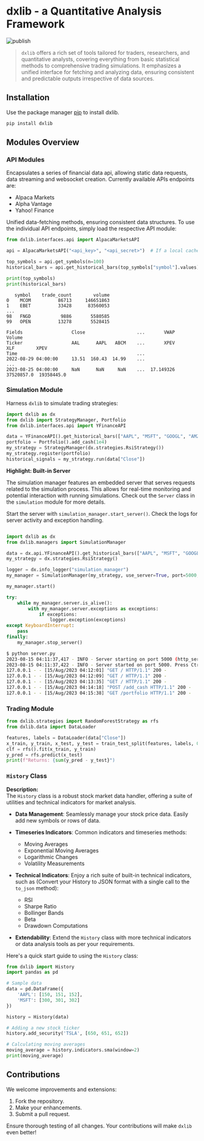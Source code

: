 # dxlib - a Quantitative Analysis Framework
![publish](https://github.com/delphos-quant/dxlib/actions/workflows/publish-prod-package.yml/badge.svg)


> `dxlib` offers a rich set of tools tailored for traders, researchers, and quantitative analysts, covering everything from basic statistical methods to comprehensive trading simulations.
> It emphasizes a unified interface for fetching and analyzing data, ensuring consistent and predictable outputs irrespective of data sources.

## Installation

Use the package manager [pip](https://pip.pypa.io/) to install dxlib.

```bash
pip install dxlib
```

## Modules Overview

### API Modules
Encapsulates a series of financial data api, allowing static data requests, data streaming and websocket creation.
Currently available APIs endpoints are:
* Alpaca Markets
* Alpha Vantage
* Yahoo! Finance

Unified data-fetching methods, ensuring consistent data structures.
To use the individual API endpoints, simply load the respective API module:

```python
from dxlib.interfaces.api import AlpacaMarketsAPI

api = AlpacaMarketsAPI("<api_key>", "<api_secret>")  # If a local cache/ directory is used, no API key is needed

top_symbols = api.get_symbols(n=100)
historical_bars = api.get_historical_bars(top_symbols["symbol"].values)

print(top_symbols)
print(historical_bars)
```
```
   symbol    trade_count        volume
0    MCOM          86713     146651863
1    EBET          33428      83560053
...
98   FNGD           9886       5580585
99   OPEN          13278       5528415
```
```
Fields                  Close                   ...       VWAP      Volume            
Ticker                  AAL      AAPL   ABCM    ...       XPEV         XLF        XPEV
Time                                            ...                                   
2022-08-29 04:00:00     13.51  160.43  14.99    ... 
...
2023-08-25 04:00:00     NaN      NaN     NaN    ...  17.149326  37520857.0  19358445.0
```

### Simulation Module

Harness `dxlib` to simulate trading strategies:

```python
import dxlib as dx
from dxlib import StrategyManager, Portfolio
from dxlib.interfaces.api import YFinanceAPI

data = YFinanceAPI().get_historical_bars(["AAPL", "MSFT", "GOOGL", "AMZN"], start="2022-01-01", end="2022-12-31")
portfolio = Portfolio().add_cash(1e4)
my_strategy = StrategyManager(dx.strategies.RsiStrategy())
my_strategy.register(portfolio)
historical_signals = my_strategy.run(data["Close"])
```

**Highlight: Built-in Server**

The simulation manager features an embedded server that serves requests related to the simulation process. This allows for real-time monitoring and potential interaction with running simulations. Check out the `Server` class in the `simulation` module for more details.

Start the server with `simulation_manager.start_server()`. Check the logs for server activity and exception handling.

```python

import dxlib as dx
from dxlib.managers import SimulationManager

data = dx.api.YFinanceAPI().get_historical_bars(["AAPL", "MSFT", "GOOGL", "AMZN"], start="2022-01-01", end="2022-12-31")
my_strategy = dx.strategies.RsiStrategy()

logger = dx.info_logger("simulation_manager")
my_manager = SimulationManager(my_strategy, use_server=True, port=5000, logger=logger)

my_manager.start()

try:
    while my_manager.server.is_alive():
        with my_manager.server.exceptions as exceptions:
            if exceptions:
                logger.exception(exceptions)
except KeyboardInterrupt:
    pass
finally:
    my_manager.stop_server()
```

```bash
$ python server.py
2023-08-15 04:11:37,417 - INFO - Server starting on port 5000 (http_server.py:308)
2023-08-15 04:11:37,422 - INFO - Server started on port 5000. Press Ctrl+C to stop (http_server.py:292)
127.0.0.1 - - [15/Aug/2023 04:12:01] "GET / HTTP/1.1" 200 -
127.0.0.1 - - [15/Aug/2023 04:12:09] "GET / HTTP/1.1" 200 -
127.0.0.1 - - [15/Aug/2023 04:13:35] "GET / HTTP/1.1" 200 -
127.0.0.1 - - [15/Aug/2023 04:14:18] "POST /add_cash HTTP/1.1" 200 -
127.0.0.1 - - [15/Aug/2023 04:15:38] "GET /portfolio HTTP/1.1" 200 -
```

### Trading Module

```python
from dxlib.strategies import RandomForestStrategy as rfs
from dxlib.data import DataLoader

features, labels = DataLoader(data["Close"])
x_train, y_train, x_test, y_test = train_test_split(features, labels, 0.5)
clf = rfs().fit(x_train, y_train)
y_pred = rfs.predict(x_test)
print(f"Returns: {sum(y_pred - y_test}")
```

### `History` Class

**Description:**  
The `History` class is a robust stock market data handler, offering a suite of utilities and technical indicators for market analysis.

- **Data Management**: Seamlessly manage your stock price data. Easily add new symbols or rows of data.

- **Timeseries Indicators**: Common indicators and timeseries methods:
    - Moving Averages
    - Exponential Moving Averages
    - Logarithmic Changes
    - Volatility Measurements
   
- **Technical Indicators**: Enjoy a rich suite of built-in technical indicators, such as (Convert your History to JSON format with a single call to the `to_json` method):
    - RSI
    - Sharpe Ratio
    - Bollinger Bands
    - Beta
    - Drawdown Computations

- **Extendability**: Extend the `History` class with more technical indicators or data analysis tools as per your requirements.

Here's a quick start guide to using the `History` class:

```python
from dxlib import History
import pandas as pd

# Sample data
data = pd.DataFrame({
    'AAPL': [150, 151, 152],
    'MSFT': [300, 301, 302]
})

history = History(data)

# Adding a new stock ticker
history.add_security('TSLA', [650, 651, 652])

# Calculating moving averages
moving_average = history.indicators.sma(window=2)
print(moving_average)
```

## Contributions

We welcome improvements and extensions:

1. Fork the repository.
2. Make your enhancements.
3. Submit a pull request.

Ensure thorough testing of all changes. Your contributions will make `dxlib` even better!
